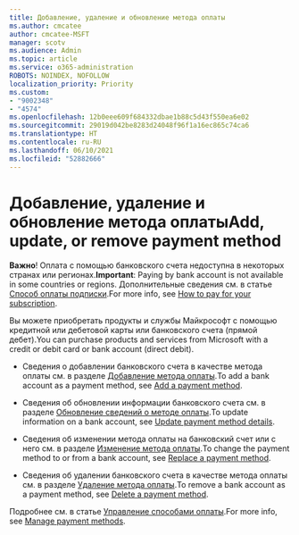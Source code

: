 ```yaml
---
title: Добавление, удаление и обновление метода оплаты
ms.author: cmcatee
author: cmcatee-MSFT
manager: scotv
ms.audience: Admin
ms.topic: article
ms.service: o365-administration
ROBOTS: NOINDEX, NOFOLLOW
localization_priority: Priority
ms.custom:
- "9002348"
- "4574"
ms.openlocfilehash: 12b0eee609f684332dbae1b88c5d43f550ea6e02
ms.sourcegitcommit: 29019d042be8283d24048f96f1a16ec865c74ca6
ms.translationtype: HT
ms.contentlocale: ru-RU
ms.lasthandoff: 06/10/2021
ms.locfileid: "52882666"
---
```

# <a name="add-update-or-remove-payment-method"></a><span data-ttu-id="1f779-102">Добавление, удаление и обновление метода оплаты</span><span class="sxs-lookup"><span data-stu-id="1f779-102">Add, update, or remove payment method</span></span>

<span data-ttu-id="1f779-103">**Важно**! Оплата с помощью банковского счета недоступна в некоторых странах или регионах.</span><span class="sxs-lookup"><span data-stu-id="1f779-103">**Important**: Paying by bank account is not available in some countries or regions.</span></span> <span data-ttu-id="1f779-104">Дополнительные сведения см. в статье [Способ оплаты подписки](/microsoft-365/commerce/billing-and-payments/pay-for-your-subscription).</span><span class="sxs-lookup"><span data-stu-id="1f779-104">For more info, see [How to pay for your subscription](/microsoft-365/commerce/billing-and-payments/pay-for-your-subscription).</span></span> 

<span data-ttu-id="1f779-105">Вы можете приобретать продукты и службы Майкрософт с помощью кредитной или дебетовой карты или банковского счета (прямой дебет).</span><span class="sxs-lookup"><span data-stu-id="1f779-105">You can purchase products and services from Microsoft with a credit or debit card or bank account (direct debit).</span></span>

- <span data-ttu-id="1f779-106">Сведения о добавлении банковского счета в качестве метода оплаты см. в разделе [Добавление метода оплаты](/microsoft-365/commerce/billing-and-payments/manage-payment-methods#add-a-payment-method).</span><span class="sxs-lookup"><span data-stu-id="1f779-106">To add a bank account as a payment method, see [Add a payment method](/microsoft-365/commerce/billing-and-payments/manage-payment-methods#add-a-payment-method).</span></span>

- <span data-ttu-id="1f779-107">Сведения об обновлении информации банковского счета см. в разделе [Обновление сведений о методе оплаты](/microsoft-365/commerce/billing-and-payments/manage-payment-methods#update-payment-method-details).</span><span class="sxs-lookup"><span data-stu-id="1f779-107">To update information on a bank account, see [Update payment method details](/microsoft-365/commerce/billing-and-payments/manage-payment-methods#update-payment-method-details).</span></span>

- <span data-ttu-id="1f779-108">Сведения об изменении метода оплаты на банковский счет или с него см. в разделе [Изменение метода оплаты](/microsoft-365/commerce/billing-and-payments/manage-payment-methods#replace-a-payment-method).</span><span class="sxs-lookup"><span data-stu-id="1f779-108">To change the payment method to or from a bank account, see [Replace a payment method](/microsoft-365/commerce/billing-and-payments/manage-payment-methods#replace-a-payment-method).</span></span>

- <span data-ttu-id="1f779-109">Сведения об удалении банковского счета в качестве метода оплаты см. в разделе [Удаление метода оплаты](/microsoft-365/commerce/billing-and-payments/manage-payment-methods#delete-a-payment-method).</span><span class="sxs-lookup"><span data-stu-id="1f779-109">To remove a bank account as a payment method, see [Delete a payment method](/microsoft-365/commerce/billing-and-payments/manage-payment-methods#delete-a-payment-method).</span></span>

<span data-ttu-id="1f779-110">Подробнее см. в статье [Управление способами оплаты](/microsoft-365/commerce/billing-and-payments/manage-payment-methods).</span><span class="sxs-lookup"><span data-stu-id="1f779-110">For more info, see [Manage payment methods](/microsoft-365/commerce/billing-and-payments/manage-payment-methods).</span></span>
